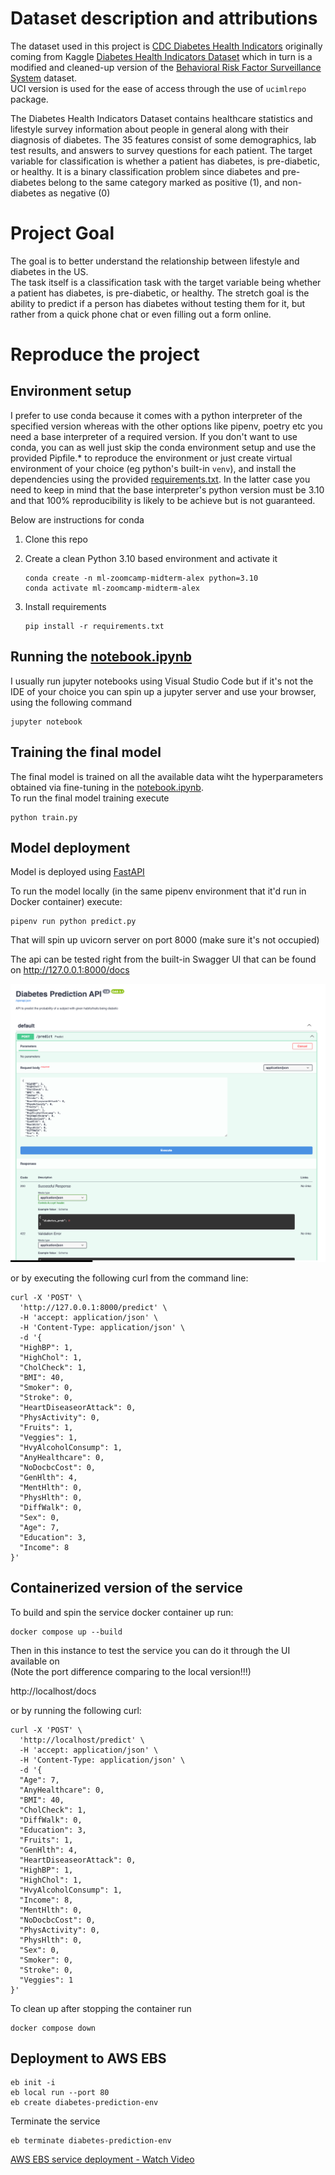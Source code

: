 # Dataset description and attributions

The dataset used in this project is [CDC Diabetes Health Indicators](https://archive.ics.uci.edu/dataset/891/cdc+diabetes+health+indicators) originally coming from Kaggle [Diabetes Health Indicators Dataset](https://www.kaggle.com/datasets/alexteboul/diabetes-health-indicators-dataset) which in turn is a modified and cleaned-up version of the [Behavioral Risk Factor Surveillance System](https://www.kaggle.com/datasets/cdc/behavioral-risk-factor-surveillance-system) dataset.  
UCI version is used for the ease of access through the use of `ucimlrepo` package.

The Diabetes Health Indicators Dataset contains healthcare statistics and lifestyle survey information about people in general along with their diagnosis of diabetes. The 35 features consist of some demographics, lab test results, and answers to survey questions for each patient. The target variable for classification is whether a patient has diabetes, is pre-diabetic, or healthy. It is a binary classification problem since diabetes and pre-diabetes belong to the same category marked as positive (1), and non-diabetes as negative (0)

# Project Goal

The goal is to better understand the relationship between lifestyle and diabetes in the US.  
The task itself is a classification task with the target variable being whether a patient has diabetes, is pre-diabetic, or healthy. The stretch goal is the ability to predict if a person has diabetes without testing them for it, but rather from a quick phone chat or even filling out a form online.

# Reproduce the project

## Environment setup

I prefer to use conda because it comes with a python interpreter of the specified version whereas with the other options like pipenv, poetry etc you need a base interpreter of a required version.
If you don't want to use conda, you can as well just skip the conda environment setup and use the provided Pipfile.* to reproduce the environment or just create virtual environment of your choice (eg python's built-in `venv`), and install the dependencies using the provided [requirements.txt](requirements.txt). In the latter case you need to keep in mind that the base interpreter's python version must be 3.10 and that 100% reproducibility is likely to be achieve but is not guaranteed.

Below are instructions for conda

1. Clone this repo

1. Create a clean Python 3.10 based environment and activate it
    ```shell
    conda create -n ml-zoomcamp-midterm-alex python=3.10
    conda activate ml-zoomcamp-midterm-alex
    ```

1. Install requirements
    ```shell
    pip install -r requirements.txt 
    ```

## Running the [notebook.ipynb](notebook.ipynb)

I usually run jupyter notebooks using Visual Studio Code but if it's not the IDE of your choice you can spin up a jupyter server and use your browser, using the following command

```shell
jupyter notebook
```

## Training the final model

The final model is trained on all the available data wiht the hyperparameters obtained via fine-tuning in the [notebook.ipynb](notebook.ipynb).  
To run the final model training execute

```shell
python train.py
```

## Model deployment

Model is deployed using [FastAPI](https://fastapi.tiangolo.com/)

To run the model locally (in the same pipenv environment that it'd run in Docker container) execute:

```shell
pipenv run python predict.py
```

That will spin up uvicorn server on port 8000 (make sure it's not occupied)

The api can be tested right from the built-in Swagger UI that can be found on 
http://127.0.0.1:8000/docs

![Prediction API](prediction_api.png)

or by executing the following curl from the command line:

```shell
curl -X 'POST' \
  'http://127.0.0.1:8000/predict' \
  -H 'accept: application/json' \
  -H 'Content-Type: application/json' \
  -d '{
  "HighBP": 1,
  "HighChol": 1,
  "CholCheck": 1,
  "BMI": 40,
  "Smoker": 0,
  "Stroke": 0,
  "HeartDiseaseorAttack": 0,
  "PhysActivity": 0,
  "Fruits": 1,
  "Veggies": 1,
  "HvyAlcoholConsump": 1,
  "AnyHealthcare": 0,
  "NoDocbcCost": 0,
  "GenHlth": 4,
  "MentHlth": 0,
  "PhysHlth": 0,
  "DiffWalk": 0,
  "Sex": 0,
  "Age": 7,
  "Education": 3,
  "Income": 8
}'
```

## Containerized version of the service

To build and spin the service docker container up run:

```shell
docker compose up --build
```


Then in this instance to test the service you can do it through the UI available on  
(Note the port difference comparing to the local version!!!)

http://localhost/docs

or by running the following curl:

```shell
curl -X 'POST' \
  'http://localhost/predict' \
  -H 'accept: application/json' \
  -H 'Content-Type: application/json' \
  -d '{
  "Age": 7,
  "AnyHealthcare": 0,
  "BMI": 40,
  "CholCheck": 1,
  "DiffWalk": 0,
  "Education": 3,
  "Fruits": 1,
  "GenHlth": 4,
  "HeartDiseaseorAttack": 0,
  "HighBP": 1,
  "HighChol": 1,
  "HvyAlcoholConsump": 1,
  "Income": 8,
  "MentHlth": 0,
  "NoDocbcCost": 0,
  "PhysActivity": 0,
  "PhysHlth": 0,
  "Sex": 0,
  "Smoker": 0,
  "Stroke": 0,
  "Veggies": 1
}'
```

To clean up after stopping the container run

```shell
docker compose down
```

## Deployment to AWS EBS

```shell
eb init -i
eb local run --port 80
eb create diabetes-prediction-env
```

Terminate the service

```shell
eb terminate diabetes-prediction-env
```

[AWS EBS service deployment - Watch Video](https://www.loom.com/share/9afeab38ed0d470ba1776a3b01ab12be?sid=183778ce-b742-472d-9e8e-0b1ceffeb37c)